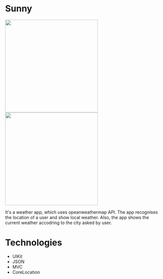 # Sunny

<img src="https://user-images.githubusercontent.com/71500020/152218823-e1f1c6ec-3209-457a-9290-4a04ba076d1d.png" width="300" />

<img src="https://user-images.githubusercontent.com/71500020/152218836-812efe46-4e79-43a8-8a71-350cb4748214.png" width="300" />

It's a weather app, which uses opeanweathermap API. The app recognises the location of a user and show local weather. Also, the app shows the current weather accodring to the city asked by user.

# Technologies
* UIKit
* JSON
* MVC
* CoreLocation
